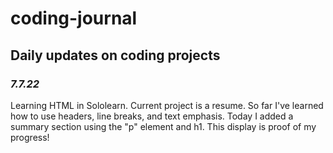 # coding-journal
<h2><strong>Daily updates on coding projects</strong></h2>
<h3><i>7.7.22</i></h3>
Learning HTML in Sololearn. Current project is a resume. So far I've learned how to use headers, line breaks, and text emphasis. Today I added a summary section using the "p" element and h1. This display is proof of my progress!
